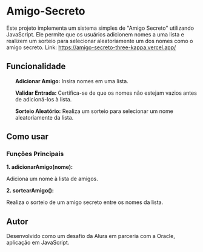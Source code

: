# Amigo-Secreto
Este projeto implementa um sistema simples de "Amigo Secreto" utilizando JavaScript. Ele permite que os usuários adicionem nomes a uma lista e realizem um sorteio para selecionar aleatoriamente um dos nomes como o amigo secreto.
Link: https://amigo-secreto-three-kappa.vercel.app/
<h2>Funcionalidade</h2> 
<ul><strong>Adicionar Amigo:</strong> Insira nomes em uma lista. </ul>
<ul><strong>Validar Entrada: </strong>Certifica-se de que os nomes não estejam vazios antes de adicioná-los à lista. </ul>
<ul><strong>Sorteio Aleatório:</strong> Realiza um sorteio para selecionar um nome aleatoriamente da lista. </ul>
<h2>Como usar</h2>
<h3>Funções Principais</h3>
<p><strong>1. adicionarAmigo(nome):</strong></p>
<p>Adiciona um nome à lista de amigos.</p>
<p><strong>2. sortearAmigo():</strong></p>
<p>Realiza o sorteio de um amigo secreto entre os nomes da lista.</p>
<h2>Autor</h2>
<p>Desenvolvido como um desafio da Alura em parceria com a Oracle, aplicação em JavaScript.</p>

